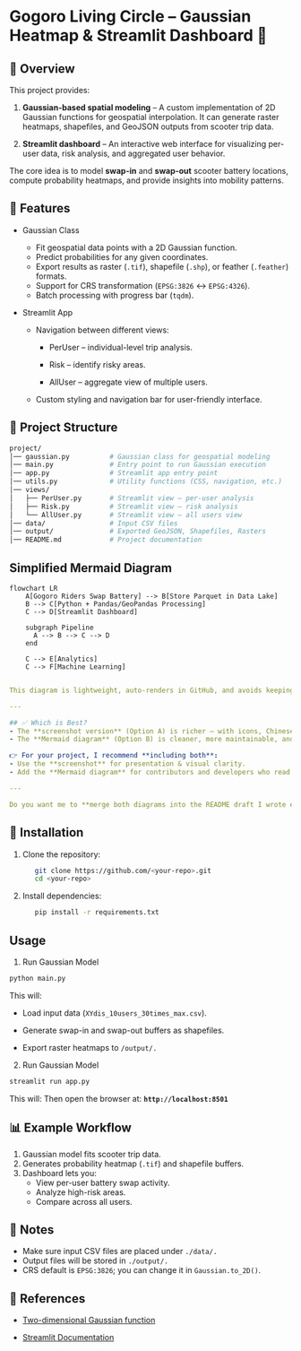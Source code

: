 # Gogoro Living Circle – Gaussian Heatmap & Streamlit Dashboard 🛵

## 📌 Overview

This project provides:

1. **Gaussian-based spatial modeling** – A custom implementation of 2D Gaussian functions for geospatial interpolation. It can generate raster heatmaps, shapefiles, and GeoJSON outputs from scooter trip data.

2. **Streamlit dashboard** – An interactive web interface for visualizing per-user data, risk analysis, and aggregated user behavior.

The core idea is to model **swap-in** and **swap-out** scooter battery locations, compute probability heatmaps, and provide insights into mobility patterns.

## 🚀 Features

* Gaussian Class

  * Fit geospatial data points with a 2D Gaussian function.
  * Predict probabilities for any given coordinates.
  * Export results as raster (`.tif`), shapefile (`.shp`), or feather (`.feather`) formats.
  * Support for CRS transformation (`EPSG:3826` ↔ `EPSG:4326`).
  * Batch processing with progress bar (`tqdm`).

* Streamlit App

  * Navigation between different views:

    * PerUser – individual-level trip analysis.

    * Risk – identify risky areas.

    * AllUser – aggregate view of multiple users.

  * Custom styling and navigation bar for user-friendly interface.
 
## 📂 Project Structure
```bash
project/
│── gaussian.py          # Gaussian class for geospatial modeling
│── main.py              # Entry point to run Gaussian execution
│── app.py               # Streamlit app entry point
│── utils.py             # Utility functions (CSS, navigation, etc.)
│── views/
│   ├── PerUser.py       # Streamlit view – per-user analysis
│   ├── Risk.py          # Streamlit view – risk analysis
│   └── AllUser.py       # Streamlit view – all users view
│── data/                # Input CSV files
│── output/              # Exported GeoJSON, Shapefiles, Rasters
│── README.md            # Project documentation
```

## Simplified Mermaid Diagram
```mermaid
flowchart LR
    A[Gogoro Riders Swap Battery] --> B[Store Parquet in Data Lake]
    B --> C[Python + Pandas/GeoPandas Processing]
    C --> D[Streamlit Dashboard]

    subgraph Pipeline
      A --> B --> C --> D
    end

    C --> E[Analytics]
    C --> F[Machine Learning]
```

```yaml

This diagram is lightweight, auto-renders in GitHub, and avoids keeping image files.

---

## ✅ Which is Best?
- The **screenshot version** (Option A) is richer — with icons, Chinese annotations, and visually appealing for non-technical audiences.  
- The **Mermaid diagram** (Option B) is cleaner, more maintainable, and works natively inside GitHub README without external image dependencies.  

👉 For your project, I recommend **including both**:
- Use the **screenshot** for presentation & visual clarity.
- Add the **Mermaid diagram** for contributors and developers who read the README in GitHub directly.

---

Do you want me to **merge both diagrams into the README draft I wrote earlier**, so the visuals sit right under the “📊 Example Workflow” section?
```

## 🔧 Installation
1. Clone the repository:
   ```bash
      git clone https://github.com/<your-repo>.git
      cd <your-repo>

   ```
2. Install dependencies:
   ```bash
      pip install -r requirements.txt
   ```

## Usage
1. Run Gaussian Model
  ```bash
  python main.py
  ```
This will:
* Load input data (`XYdis_10users_30times_max.csv`).

* Generate swap-in and swap-out buffers as shapefiles.

* Export raster heatmaps to `/output/.`

2. Run Gaussian Model
  ```bash
  streamlit run app.py
  ```
This will:
Then open the browser at: **`http://localhost:8501`**


## 📊 Example Workflow
1. Gaussian model fits scooter trip data.
2. Generates probability heatmap (`.tif`) and shapefile buffers.
3. Dashboard lets you:
   * View per-user battery swap activity.
   * Analyze high-risk areas.
   * Compare across all users.

## 📝 Notes
* Make sure input CSV files are placed under `./data/.`
* Output files will be stored in `./output/.`
* CRS default is `EPSG:3826`; you can change it in `Gaussian.to_2D()`.


## 📖 References

* [Two-dimensional Gaussian function](https://en.wikipedia.org/wiki/Gaussian_function#Two-dimensional_Gaussian_function)

* [Streamlit Documentation](https://docs.streamlit.io/)








